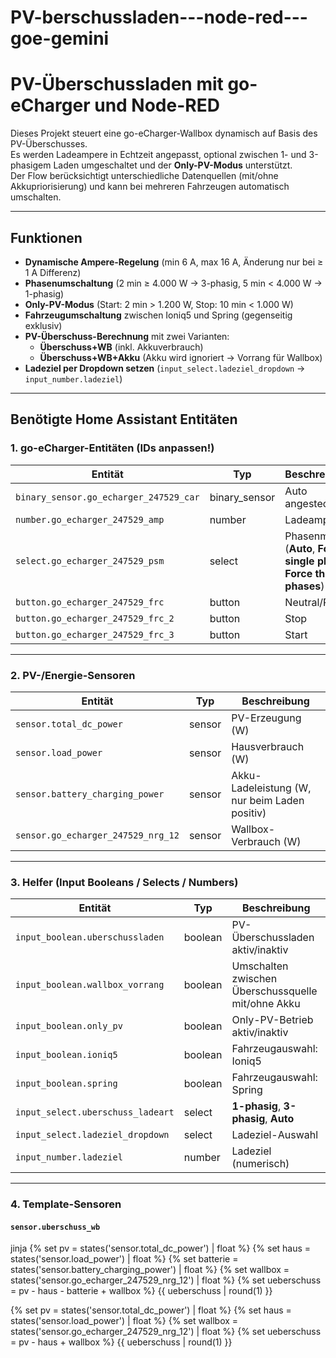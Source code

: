 # PV-berschussladen---node-red---goe-gemini

# PV-Überschussladen mit go-eCharger und Node-RED

Dieses Projekt steuert eine go-eCharger-Wallbox dynamisch auf Basis des PV-Überschusses.  
Es werden Ladeampere in Echtzeit angepasst, optional zwischen 1- und 3-phasigem Laden umgeschaltet und der **Only-PV-Modus** unterstützt.  
Der Flow berücksichtigt unterschiedliche Datenquellen (mit/ohne Akkupriorisierung) und kann bei mehreren Fahrzeugen automatisch umschalten.

---

## Funktionen

- **Dynamische Ampere-Regelung** (min 6 A, max 16 A, Änderung nur bei ≥ 1 A Differenz)
- **Phasenumschaltung** (2 min ≥ 4.000 W → 3-phasig, 5 min < 4.000 W → 1-phasig)
- **Only-PV-Modus** (Start: 2 min > 1.200 W, Stop: 10 min < 1.000 W)
- **Fahrzeugumschaltung** zwischen Ioniq5 und Spring (gegenseitig exklusiv)
- **PV-Überschuss-Berechnung** mit zwei Varianten:
  - **Überschuss+WB** (inkl. Akkuverbrauch)
  - **Überschuss+WB+Akku** (Akku wird ignoriert → Vorrang für Wallbox)
- **Ladeziel per Dropdown setzen** (`input_select.ladeziel_dropdown` → `input_number.ladeziel`)

---

## Benötigte Home Assistant Entitäten

### 1. go-eCharger-Entitäten (IDs anpassen!)
| Entität | Typ | Beschreibung |
|---------|-----|--------------|
| `binary_sensor.go_echarger_247529_car` | binary_sensor | Auto angesteckt |
| `number.go_echarger_247529_amp` | number | Ladeampere |
| `select.go_echarger_247529_psm` | select | Phasenmodus (**Auto**, **Force single phase**, **Force three phases**) |
| `button.go_echarger_247529_frc` | button | Neutral/Reset |
| `button.go_echarger_247529_frc_2` | button | Stop |
| `button.go_echarger_247529_frc_3` | button | Start |

---

### 2. PV-/Energie-Sensoren
| Entität | Typ | Beschreibung |
|---------|-----|--------------|
| `sensor.total_dc_power` | sensor | PV-Erzeugung (W) |
| `sensor.load_power` | sensor | Hausverbrauch (W) |
| `sensor.battery_charging_power` | sensor | Akku-Ladeleistung (W, nur beim Laden positiv) |
| `sensor.go_echarger_247529_nrg_12` | sensor | Wallbox-Verbrauch (W) |

---

### 3. Helfer (Input Booleans / Selects / Numbers)
| Entität | Typ | Beschreibung |
|---------|-----|--------------|
| `input_boolean.uberschussladen` | boolean | PV-Überschussladen aktiv/inaktiv |
| `input_boolean.wallbox_vorrang` | boolean | Umschalten zwischen Überschussquelle mit/ohne Akku |
| `input_boolean.only_pv` | boolean | Only-PV-Betrieb aktiv/inaktiv |
| `input_boolean.ioniq5` | boolean | Fahrzeugauswahl: Ioniq5 |
| `input_boolean.spring` | boolean | Fahrzeugauswahl: Spring |
| `input_select.uberschuss_ladeart` | select | **1-phasig**, **3-phasig**, **Auto** |
| `input_select.ladeziel_dropdown` | select | Ladeziel-Auswahl |
| `input_number.ladeziel` | number | Ladeziel (numerisch) |

---

### 4. Template-Sensoren

#### `sensor.uberschuss_wb`
jinja
{% set pv = states('sensor.total_dc_power') | float %}
{% set haus = states('sensor.load_power') | float %}
{% set batterie = states('sensor.battery_charging_power') | float %}
{% set wallbox = states('sensor.go_echarger_247529_nrg_12') | float %}
{% set ueberschuss = pv - haus - batterie + wallbox %}
{{ ueberschuss | round(1) }}

{% set pv = states('sensor.total_dc_power') | float %}
{% set haus = states('sensor.load_power') | float %}
{% set wallbox = states('sensor.go_echarger_247529_nrg_12') | float %}
{% set ueberschuss = pv - haus + wallbox %}
{{ ueberschuss | round(1) }}



